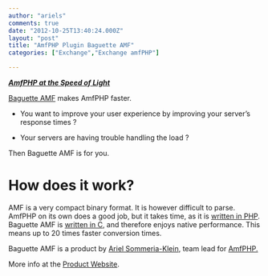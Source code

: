```yaml
---
author: "ariels"
comments: true
date: "2012-10-25T13:40:24.000Z"
layout: "post"
title: "AmfPHP Plugin Baguette AMF"
categories: ["Exchange","Exchange amfPHP"]

---
```

[**_AmfPHP at the Speed of Light_**](http://www.baguetteamf.com)

[Baguette AMF](http://www.baguetteamf.com) makes AmfPHP faster.




  * You want to improve your user experience by improving your server’s response times ?


  * Your servers are having trouble handling the load ?


Then Baguette AMF is for you.


# How does it work?


AMF is a very compact binary format. It is however difficult to parse. AmfPHP on its own does a good job, but it takes time, as it is [written in PHP](http://en.wikipedia.org/wiki/Php). Baguette AMF is [written in C](http://en.wikipedia.org/wiki/C_%28programming_language%29), and therefore enjoys native performance. This means up to 20 times faster conversion times.

Baguette AMF is a product by [Ariel Sommeria-Klein](http://arielsommeria.com/blog/), team lead for [AmfPHP.](http://silexlabs.org/amfphp/)

More info at the [Product Website](http://www.baguetteamf.com).


